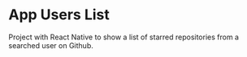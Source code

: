 # App Users List

Project with React Native to show a list of starred repositories from a searched user on Github.
